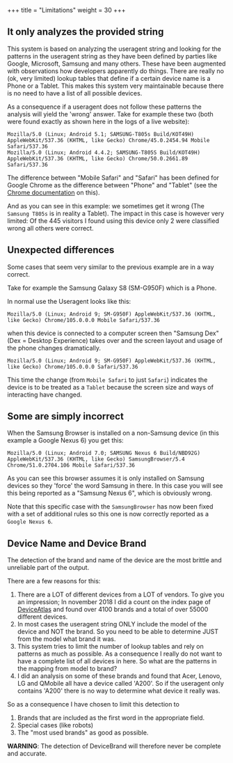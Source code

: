 +++
title = "Limitations"
weight = 30
+++
## It only analyzes the provided string
This system is based on analyzing the useragent string and looking for the patterns in the useragent string as they have been defined by parties like Google, Microsoft, Samsung and many others. These have been augmented with observations how developers apparently do things. There are really no (ok, very limited) lookup tables that define if a certain device name is a Phone or a Tablet. This makes this system very maintainable because there is no need to have a list of all possible devices.

As a consequence if a useragent does not follow these patterns the analysis will yield the 'wrong' answer.
Take for example these two (both were found exactly as shown here in the logs of a live website):

    Mozilla/5.0 (Linux; Android 5.1; SAMSUNG-T805s Build/KOT49H) AppleWebKit/537.36 (KHTML, like Gecko) Chrome/45.0.2454.94 Mobile Safari/537.36
    Mozilla/5.0 (Linux; Android 4.4.2; SAMSUNG-T805S Build/KOT49H) AppleWebKit/537.36 (KHTML, like Gecko) Chrome/50.0.2661.89 Safari/537.36

The difference between "Mobile Safari" and "Safari" has been defined for Google Chrome as the difference between "Phone" and "Tablet" (see the [Chrome documentation](https://developer.chrome.com/multidevice/user-agent) on this).

And as you can see in this example: we sometimes get it wrong (The `Samsung T805s` is in reality a Tablet).
The impact in this case is however very limited: Of the 445 visitors I found using this device only 2 were classified wrong all others were correct.

## Unexpected differences
Some cases that seem very similar to the previous example are in a way correct.

Take for example the Samsung Galaxy S8 (SM-G950F) which is a Phone.

In normal use the Useragent looks like this:

    Mozilla/5.0 (Linux; Android 9; SM-G950F) AppleWebKit/537.36 (KHTML, like Gecko) Chrome/105.0.0.0 Mobile Safari/537.36

when this device is connected to a computer screen then "Samsung Dex" (Dex = Desktop Experience) takes over and the screen layout and usage of the phone changes dramatically.

    Mozilla/5.0 (Linux; Android 9; SM-G950F) AppleWebKit/537.36 (KHTML, like Gecko) Chrome/105.0.0.0 Safari/537.36

This time the change (from `Mobile Safari` to just `Safari`) indicates the device is to be treated as a `Tablet` because the screen size and ways of interacting have changed.

## Some are simply incorrect
When the Samsung Browser is installed on a non-Samsung device (in this example a Google Nexus 6) you get this:

    Mozilla/5.0 (Linux; Android 7.0; SAMSUNG Nexus 6 Build/NBD92G) AppleWebKit/537.36 (KHTML, like Gecko) SamsungBrowser/5.4 Chrome/51.0.2704.106 Mobile Safari/537.36

As you can see this browser assumes it is only installed on Samsung devices so they 'force' the word Samsung in there.
In this case you will see this being reported as a "Samsung Nexus 6", which is obviously wrong.

Note that this specific case with the `SamsungBrowser` has now been fixed with a set of additional rules so this one is now correctly reported as a `Google Nexus 6`.

## Device Name and Device Brand
The detection of the brand and name of the device are the most brittle and unreliable part of the output.

There are a few reasons for this:

1. There are a LOT of different devices from a LOT of vendors.
To give you an impression; In november 2018 I did a count on the index page of [DeviceAtlas](https://deviceatlas.com/device-data/devices) and found over 4100 brands and a total of over 55000 different devices.
1. In most cases the useragent string ONLY include the model of the device and NOT the brand. So you need to be able to determine JUST from the model what brand it was.
1. This system tries to limit the number of lookup tables and rely on patterns as much as possible. As a consequence I really do not want to have a complete list of all devices in here. So what are the patterns in the mapping from model to brand?
1. I did an analysis on some of these brands and found that Acer, Lenovo, LG and QMobile all have a device called 'A200'.
So if the useragent only contains 'A200' there is no way to determine what device it really was.

So as a consequence I have chosen to limit this detection to

1. Brands that are included as the first word in the appropriate field.
1. Special cases (like robots)
1. The "most used brands" as good as possible.

**WARNING**: The detection of DeviceBrand will therefore never be complete and accurate.
